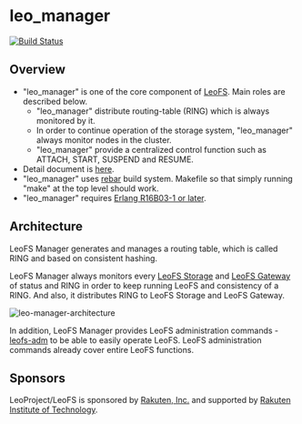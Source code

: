 # leo_manager

[![Build Status](https://secure.travis-ci.org/leo-project/leo_manager.png?branch=develop)](http://travis-ci.org/leo-project/leo_manager)

## Overview

* "leo_manager" is one of the core component of [LeoFS](https://github.com/leo-project/leofs). Main roles are described below.
  * "leo_manager" distribute routing-table (RING) which is always monitored by it.
  * In order to continue operation of the storage system, "leo_manager" always monitor nodes in the cluster.
  * "leo_manager" provide a centralized control function such as ATTACH, START, SUSPEND and RESUME.
*  Detail document is [here](http://leo-project.net/leofs/docs/).
* "leo_manager" uses [rebar](https://github.com/rebar/rebar) build system. Makefile so that simply running "make" at the top level should work.
* "leo_manager" requires [Erlang R16B03-1 or later](http://www.erlang.org/).

## Architecture

LeoFS Manager generates and manages a routing table, which is called RING and based on consistent hashing.

LeoFS Manager always monitors every [LeoFS Storage](https://github.com/leo-project/leo_storage) and [LeoFS Gateway](https://github.com/leo-project/leo_gateway) of status and RING in order to keep running LeoFS and consistency of a RING. And also, it distributes RING to LeoFS Storage and LeoFS Gateway.

![leo-manager-architecture](https://raw.githubusercontent.com/leo-project/leofs/master/docs/assets/leofs-architecture.007.jpg)

In addition, LeoFS Manager provides LeoFS administration commands - [leofs-adm](https://raw.githubusercontent.com/leo-project/leofs/master/leofs-adm) to be able to easily operate LeoFS. LeoFS administration commands already cover entire LeoFS functions.

## Sponsors

LeoProject/LeoFS is sponsored by [Rakuten, Inc.](http://global.rakuten.com/corp/) and supported by [Rakuten Institute of Technology](http://rit.rakuten.co.jp/).
